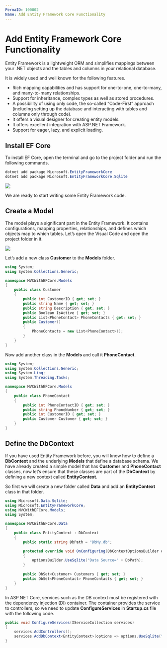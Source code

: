 ```yaml
---
PermaID: 100002
Name: Add Entity Framework Core Functionality
---
```


# Add Entity Framework Core Functionality

Entity Framework is a lightweight ORM and simplifies mappings between your .NET objects and the tables and columns in your relational database. 

It is widely used and well known for the following features.

 - Rich mapping capabilities and has support for one-to-one, one-to-many, and many-to-many relationships.
 - Support for inheritance, complex types as well as stored procedures.
 - A possibility of using only code, the so-called “Code-First” approach (including setting up the database and interacting with tables and columns only through code).
 - It offers a visual designer for creating entity models.
 - It offers excellent integration with ASP.NET Framework.
 - Support for eager, lazy, and explicit loading.
 
## Install EF Core

To install EF Core, open the terminal and go to the project folder and run the following commands.

```csharp
dotnet add package Microsoft.EntityFrameworkCore
dotnet add package Microsoft.EntityFrameworkCore.Sqlite
```

<img src="https://raw.githubusercontent.com/zzzprojects/learn-orm/master/entity-framework-core-on-ubuntu/images/add-ef-core-1.png">

We are ready to start writing some Entity Framework code.

## Create a Model

The model plays a significant part in the Entity Framework. It contains configurations, mapping properties, relationships, and defines which objects map to which tables. Let’s open the Visual Code and open the project folder in it.

<img src="https://raw.githubusercontent.com/zzzprojects/learn-orm/master/entity-framework-core-on-ubuntu/images/add-ef-core-2.png">

Let’s add a new class **Customer** to the **Models** folder.

```csharp
using System;
using System.Collections.Generic;

namespace MVCWithEFCore.Models
{
    public class Customer
    {
        public int CustomerID { get; set; }
        public string Name { get; set; }
        public string Description { get; set; }
        public Boolean IsActive { get; set; }
        public List<PhoneContact> PhoneContacts { get; set; }
        public Customer()
        {
            PhoneContacts = new List<PhoneContact>();
        }
    }
}
```

Now add another class in the **Models** and call it **PhoneContact**. 

```csharp
using System;
using System.Collections.Generic;
using System.Linq;
using System.Threading.Tasks;

namespace MVCWithEFCore.Models
{
    public class PhoneContact
    {
        public int PhoneContactID { get; set; }
        public string PhoneNumber { get; set; }
        public int CustomerID { get; set; }
        public Customer Customer { get; set; }
    }
}
```

## Define the DbContext

If you have used Entity Framework before, you will know how to define a **DbContext** and the underlying **Models** that define a database schema. We have already created a simple model that has **Customer** and **PhoneContact** classes, now let’s ensure that these classes are part of the **DbContext** by defining a new context called **EntityContext**.

So first we will create a new folder called **Data** and add an **EntityContext** class in that folder.   

```csharp
using Microsoft.Data.Sqlite;
using Microsoft.EntityFrameworkCore;
using MVCWithEFCore.Models;
using System;

namespace MVCWithEFCore.Data
{
    public class EntityContext : DbContext
    {
        public static string DbPath = "DbMy.db";

        protected override void OnConfiguring(DbContextOptionsBuilder optionsBuilder)
        {
            optionsBuilder.UseSqlite("Data Source=" + DbPath);
        }
		
        public DbSet<Customer> Customers { get; set; }
        public DbSet<PhoneContact> PhoneContacts { get; set; }
    }
}
```

In ASP.NET Core, services such as the DB context must be registered with the dependency injection (DI) container. The container provides the service to controllers, so we need to update **ConfigureServices** in **Startup.cs** file with the following code.

```csharp
public void ConfigureServices(IServiceCollection services)
{
    services.AddControllers();
    services.AddDbContext<EntityContext>(options => options.UseSqlite("Data Source="+ EntityContext.DbPath));
}
```
